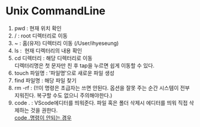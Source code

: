 # Unix CommandLine

1. pwd : 현재 위치 확인
2. / : root 디렉터리로 이동
3. ~ : 홈(유저) 디렉터리 이동 (/User/ihyeseung)
4. ls :  현재 디렉터리의 내용 확인
5. cd 디렉터리 : 해당 디렉터리로 이동  
디렉터리명은 첫 문자만 친 후 tap을 누르면 쉽게 이동할 수 있다.
6. touch 파일명 : '파일명'으로 새로운 파일 생성
7. find 파일명 : 해당 파일 찾기
8. rm -rf : (!!이 명령은 초급자는 쓰면 안된다. 옵션을 잘못 주는 순간 시스템이 전부 지워진다. 복구할 수도 없으니 주의해야한다.) 
9. code . : VScode에디터를 띄워준다. 파일 혹은 폴더 삭제시 에디터를 띄워 직접 삭제하는 것을 권한다.  
[code .명령이 안되는 경우](http://visualize.tistory.com/472)